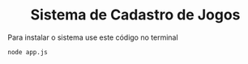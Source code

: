 <h1 align="center">Sistema de Cadastro de Jogos</h1>

Para instalar o sistema use este código no terminal

```
node app.js
```
